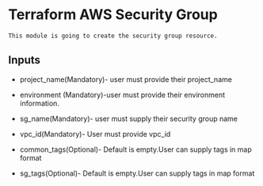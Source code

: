 # Terraform AWS Security Group
    This module is going to create the security group resource.

## Inputs

* project_name(Mandatory)- user must provide their project_name

* environment (Mandatory)-user must provide their environment information.

* sg_name(Mandatory)- user must supply their security group name

* vpc_id(Mandatory)- User must provide vpc_id

* common_tags(Optional)- Default is empty.User can supply tags in map format

* sg_tags(Optional)- Default is empty.User can supply tags in map format